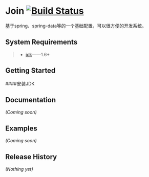 [jdk]:http://www.oracle.com/technetwork/java/javase/downloads/index.html
[maven]:http://maven.apache.org/
# Join [![Build Status](https://travis-ci.org/fightteam/join.png)](https://travis-ci.org/fightteam/join)

基于spring、spring-data等的一个基础配置，可以很方便的开发系统。

## System Requirements
> + [jdk][jdk]——1.6+
>

## Getting Started

####安装JDK

## Documentation
_(Coming soon)_

## Examples
_(Coming soon)_

## Release History
_(Nothing yet)_
